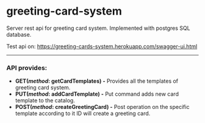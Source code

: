 # greeting-card-system
Server rest api for greeting card system. Implemented with postgres SQL database.

Test api on: https://greeting-cards-system.herokuapp.com/swagger-ui.html

----------------
###  API provides:
* **GET(_method_: getCardTemplates) -** Provides all the templates of greeting card system.
* **PUT(_method_: addCardTemplate) -** Put command adds new card template to the catalog.
* **POST(_method_: createGreetingCard) -** Post operation on the specific template according to it ID will create a greeting card.
